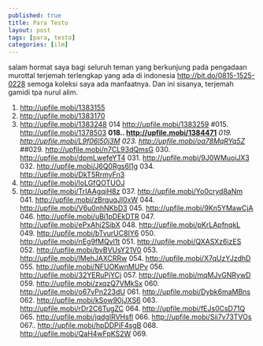 ```yaml
---
published: true
title: Para Testo
layout: post
tags: [para, testo]
categories: [ilm]
---
```

salam hormat saya bagi seluruh teman yang berkunjung pada pengadaan murottal terjemah terlengkap yang ada di indonesia http://bit.do/0815-1525-0228 semoga koleksi saya ada manfaatnya. Dan ini sisanya, terjemah gamidi tpa nurul alim.
001. http://upfile.mobi/1383155
012. http://upfile.mobi/1383170
013. http://upfile.mobi/1383248
014 http://upfile.mobi/1383259
#015. http://upfile.mobi/1378503
__018.. http://upfile.mobi/1384471__
_019. http://upfile.mobi/L9f06l50j3M 023. http://upfile.mobi/oa78MqRYq5Z_
##029. http://upfile.mobi/n7CL93dQmsG 030. http://upfile.mobi/dpmLwefeYT4 031. http://upfile.mobi/9J0WMuoiJX3 032. http://upfile.mobi/J6Q0Rgs6l1g 034. http://upfile.mobi/DkT5RrmyFn3
035. http://upfile.mobi/loLGfQOTUOJ
036. http://upfile.mobi/TrIAAgqiH8z 037. http://upfile.mobi/Yo0cryd8aNm 041. http://upfile.mobi/zBrquqJI0xW 044. http://upfile.mobi/V6u0nhNKbD3 045. http://upfile.mobi/9Kn5YMawCjA 046. http://upfile.mobi/uBi1pDEkDTR 047. http://upfile.mobi/ePxAhj2SibX 048. http://upfile.mobi/pKrLApfnqkL 049. http://upfile.mobi/bTvurUC8IY6 050. http://upfile.mobi/nEg9fMQvl1t 051. http://upfile.mobi/QXASXz6izES 052. http://upfile.mobi/bvBVUsY21V0 053. http://upfile.mobi/lMehJAXCRRw 054. http://upfile.mobi/X7qUzYJzdhD 055. http://upfile.mobi/NFUOKwnMUPv 056. http://upfile.mobi/32YERuPjYCj 057. http://upfile.mobi/mqMJvGNRywD 059. http://upfile.mobi/zxqzQ7VMkSx 060. http://upfile.mobi/o67vPn223dU 061. http://upfile.mobi/Dybk6maMBns 062. http://upfile.mobi/kSow90jJXS6 063. http://upfile.mobi/rDr2C6TugZC 064. http://upfile.mobi/fEJs0CsD71Q 065. http://upfile.mobi/jqdgIRVHsfl 066. http://upfile.mobi/Sii7v73TVOs 067.. http://upfile.mobi/hpDDPiF4sgB 068. http://upfile.mobi/QaH4wFpKS2W 069.